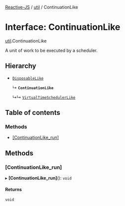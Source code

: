 [Reactive-JS](../README.md) / [util](../modules/util.md) / ContinuationLike

# Interface: ContinuationLike

[util](../modules/util.md).ContinuationLike

A unit of work to be executed by a scheduler.

## Hierarchy

- [`DisposableLike`](util.DisposableLike.md)

  ↳ **`ContinuationLike`**

  ↳↳ [`VirtualTimeSchedulerLike`](scheduling.VirtualTimeSchedulerLike.md)

## Table of contents

### Methods

- [[ContinuationLike\_run]](util.ContinuationLike.md#[continuationlike_run])

## Methods

### [ContinuationLike\_run]

▸ **[ContinuationLike_run]**(): `void`

#### Returns

`void`
